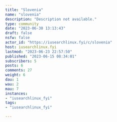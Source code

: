 ```yaml
---
title: "Slovenia" 
name: "slovenia"
description: "Description not available."
type: community
date: "2023-06-30 13:13:43"
draft: false
nsfw: false
actor_id: "https://iusearchlinux.fyi/c/slovenia"
host: iusearchlinux.fyi
lastmod: "2023-06-23 22:57:50"
published: "2023-06-15 08:34:01"
subscribers: 5
posts: 6
comments: 27
weight: 6
dau: 1
wau: 2
mau: 7
instances:
- "iusearchlinux_fyi"
tags: 
- "iusearchlinux_fyi"

---
```

